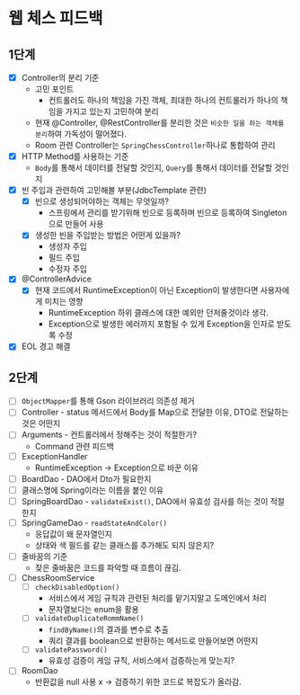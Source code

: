 # 웹 체스 피드백

## 1단계

- [x] Controller의 분리 기준
    - 고민 포인트
        - 컨트롤러도 하나의 책임을 가진 객체, 최대한 하나의 컨트롤러가 하나의 책임을 가지고 있는지 고민하여 분리
    - 현재 @Controller, @RestController를 분리한 것은 `비슷한 일을 하는 객체를 분리`하여 가독성이 떨어졌다.
    - Room 관련 Controller는 `SpringChessController`하나로 통합하여 관리
- [x] HTTP Method를 사용하는 기준
    - `Body`를 통해서 데이터를 전달할 것인지, `Query`를 통해서 데이터를 전달할 것인지
- [x] 빈 주입과 관련하여 고민해볼 부분(JdbcTemplate 관련)
    - [x] 빈으로 생성되어야하는 객체는 무엇일까?
        - 스프링에서 관리를 받기위해 빈으로 등록하며 빈으로 등록하여 Singleton으로 만들어 사용
    - [x] 생성한 빈을 주입받는 방법은 어떤게 있을까?
        - 생성자 주입
        - 필드 주입
        - 수정자 주입
- [x] @ControllerAdvice
    - [x] 현재 코드에서 RuntimeException이 아닌 Exception이 발생한다면 사용자에게 미치는 영향
        - RuntimeException 하위 클래스에 대한 예외만 던저줄것이라 생각.
        - Exception으로 발생한 에러까지 포함될 수 있게 Exception을 인자로 받도록 수정
- [x] EOL 경고 해결

## 2단계

- [ ] `ObjectMapper`를 통해 Gson 라이브러리 의존성 제거
- [ ] Controller - status 메서드에서 Body를 Map으로 전달한 이유, DTO로 전달하는 것은 어떤지
- [ ] Arguments - 컨트롤러에서 정해주는 것이 적절한가?
    - Command 관련 피드백
- [ ] ExceptionHandler
    - RuntimeException -> Exception으로 바꾼 이유
- [ ] BoardDao - DAO에서 Dto가 필요한지
- [ ] 클래스명에 Spring이라는 이름을 붙인 이유
- [ ] SpringBoardDao - `validateExist()`, DAO에서 유효성 검사를 하는 것이 적절한지
- [ ] SpringGameDao - `readStateAndColor()`
    - 응답값이 왜 문자열인지
    - 상태와 색 필드를 같는 클래스를 추가해도 되지 않은지?
- [ ] 줄바꿈의 기준
    - 잦은 줄바꿈은 코드를 파악할 때 흐름이 끊김.
- [ ] ChessRoomService
    - [ ] `checkDisabledOption()`
        - 서비스에서 게임 규칙과 관련된 처리를 맡기지말고 도메인에서 처리
        - 문자열보다는 enum을 활용
    - [ ] `validateDuplicateRommName()`
        - `findByName()`의 결과를 변수로 추출
        - 쿼리 결과를 boolean으로 반환하는 메서드로 만들어보면 어떤지
    - [ ] `validatePassword()`
        - 유효성 검증이 게임 규칙, 서비스에서 검증하는게 맞는지?
- [ ] RoomDao
    - 반환값을 null 사용 x -> 검증하기 위한 코드로 복잡도가 올라감.
